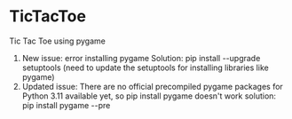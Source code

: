 # TicTacToe
Tic Tac Toe using pygame

1) New issue: error installing pygame
Solution:
pip install --upgrade setuptools
(need to update the setuptools for installing libraries like pygame)
2) Updated issue: There are no official precompiled pygame packages for Python 3.11 available yet, so pip install pygame doesn't work
solution: pip install pygame --pre